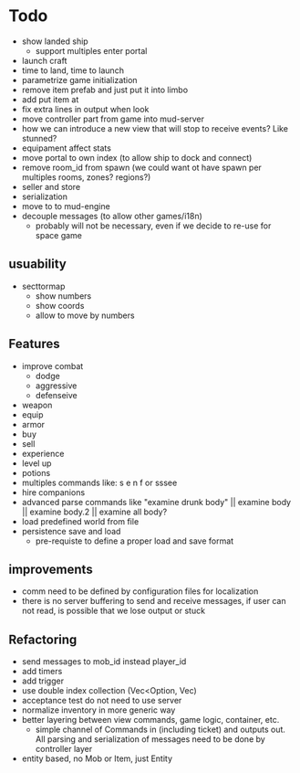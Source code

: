 # Todo

- show landed ship
  - support multiples enter portal
- launch  craft
- time to land, time to launch
- parametrize game initialization
- remove item prefab and just put it into limbo
- add put item at
- fix extra lines in output when look
- move controller part from game into mud-server
- how we can introduce a new view that will stop to receive events? Like stunned?
- equipament affect stats 
- move portal to own index (to allow ship to dock and connect)
- remove room_id from spawn (we could want ot have spawn per multiples rooms, zones? regions?)
- seller and store
- serialization
- move to to mud-engine
- decouple messages (to allow other games/i18n) 
  - probably will not be necessary, even if we decide to re-use for space game

## usuability

- secttormap
    - show numbers
    - show coords
    - allow to move by numbers

## Features

- improve combat 
  - dodge
  - aggressive
  - defenseive
- weapon
- equip
- armor
- buy 
- sell
- experience
- level up
- potions
- multiples commands like: s e n f or sssee
- hire companions
- advanced parse commands like "examine drunk body" || examine body || examine body.2 || examine all body?
- load predefined world from file
- persistence save and load
  - pre-requiste to define a proper load and save format

## improvements

- comm need to be defined by configuration files for localization
- there is no server buffering to send and receive messages, if user can not read, is possible that we lose output or stuck

## Refactoring

- send messages to mob_id instead player_id
- add timers 
- add trigger
- use double index collection (Vec<Option<Secundaryid>, Vec<Component>)
- acceptance test do not need to use server
- normalize inventory in more generic way
- better layering between view commands, game logic, container, etc.
  - simple channel of Commands in (including ticket) and outputs out. All parsing and serialization of messages need to 
    be done by controller layer
- entity based, no Mob or Item, just Entity
